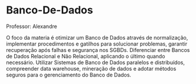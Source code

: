 # Banco-De-Dados
Professor: Alexandre

O foco da materia é otimizar um Banco de Dados através de normalização, implementar procedimentos e gatilhos para solucionar problemas, garantir recuperação após falhas e segurança nos SGBDs. Diferenciar entre Bancos de Dados Relacional e Não Relacional, aplicando o último quando necessário. Utilizar Sistemas de Banco de Dados paralelos e distribuídos, compreender data warehouse, mineração de dados e adotar métodos seguros para o gerenciamento do Banco de Dados.





